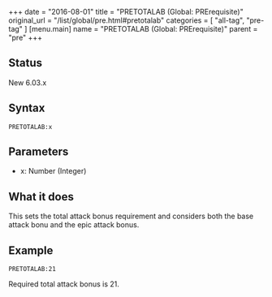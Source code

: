 +++
date = "2016-08-01"
title = "PRETOTALAB (Global: PRErequisite)"
original_url = "/list/global/pre.html#pretotalab"
categories = [ "all-tag", "pre-tag" ]
[menu.main]
    name = "PRETOTALAB (Global: PRErequisite)"
    parent = "pre"
+++

## Status

New 6.03.x

## Syntax

`PRETOTALAB:x`

## Parameters

-   x: Number (Integer)



What it does
------------

This sets the total attack bonus requirement and considers both the base
attack bonu and the epic attack bonus.

Example
-------

`PRETOTALAB:21`

Required total attack bonus is 21.

